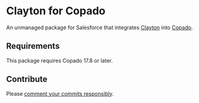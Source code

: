 # Clayton for Copado
An unmanaged package for Salesforce that integrates [Clayton](https://www.getclayton.com/) into [Copado](https://www.copado.com/).

## Requirements
This package requires Copado 17.8 or later.

## Contribute
Please [comment your commits responsibly](https://www.conventionalcommits.org/).
